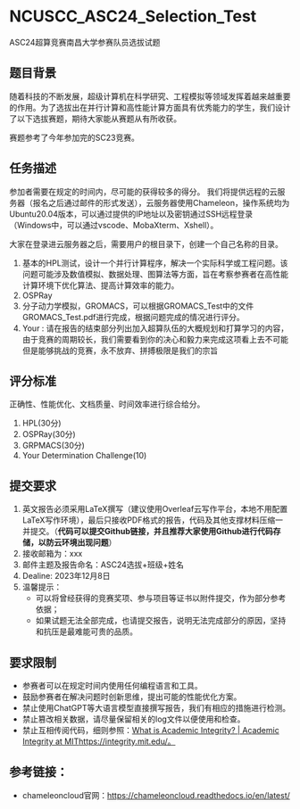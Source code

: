 # NCUSCC_ASC24_Selection_Test

ASC24超算竞赛南昌大学参赛队员选拔试题

## 题目背景

随着科技的不断发展，超级计算机在科学研究、工程模拟等领域发挥着越来越重要的作用。为了选拔出在并行计算和高性能计算方面具有优秀能力的学生，我们设计了以下选拔赛题，期待大家能从赛题从有所收获。

赛题参考了今年参加完的SC23竞赛。

## 任务描述

参加者需要在规定的时间内，尽可能的获得较多的得分。
我们将提供远程的云服务器（报名之后通过邮件的形式发送），云服务器使用Chameleon，操作系统均为Ubuntu20.04版本，可以通过提供的IP地址以及密钥通过SSH远程登录（Windows中，可以通过vscode、MobaXterm、Xshell）。

大家在登录进云服务器之后，需要用户的根目录下，创建一个自己名称的目录。

1. 基本的HPL测试，设计一个并行计算程序，解决一个实际科学或工程问题。该问题可能涉及数值模拟、数据处理、图算法等方面，旨在考察参赛者在高性能计算环境下优化算法、提高计算效率的能力。
2. OSPRay
3. 分子动力学模拟，GROMACS，可以根据GROMACS_Test中的文件GROMACS_Test.pdf进行完成，根据问题完成的情况进行评分。
4. Your : 请在报告的结束部分列出加入超算队伍的大概规划和打算学习的内容，由于竞赛的周期较长，我们需要看到你的决心和毅力来完成这项看上去不可能但是能够挑战的竞赛，永不放弃、拼搏极限是我们的宗旨
## 评分标准

正确性、性能优化、文档质量、时间效率进行综合给分。

1. HPL(30分)
2. OSPRay(30分)
3. GRPMACS(30分)
4. Your Determination Challenge(10)

## 提交要求
1. 英文报告必须采用LaTeX撰写（建议使用Overleaf云写作平台，本地不用配置LaTeX写作环境），最后只接收PDF格式的报告，代码及其他支撑材料压缩一并提交。（**代码可以提交Github链接，并且推荐大家使用Github进行代码存储，以防云环境出现问题**）
2. 接收邮箱为：xxx
3. 邮件主题及报告命名：ASC24选拔+班级+姓名
4. Dealine: 2023年12月8日
5. 温馨提示：
   * 可以将曾经获得的竞赛奖项、参与项目等证书以附件提交，作为部分参考依据；
   * 如果试题无法全部完成，也请提交报告，说明无法完成部分的原因，坚持和抗压是最难能可贵的品质。

## 要求限制

* 参赛者可以在规定时间内使用任何编程语言和工具。
* 鼓励参赛者在解决问题时创新思维，提出可能的性能优化方案。
* 禁止使用ChatGPT等大语言模型直接撰写报告，我们有相应的措施进行检测。
* 禁止篡改相关数据，请尽量保留相关的log文件以便使用和检查。
* 禁止互相传阅代码，细则参照：[What is Academic Integrity? | Academic Integrity at MIT](https://integrity.mit.edu/)https://integrity.mit.edu/。

## 参考链接：
* chameleoncloud官网：https://chameleoncloud.readthedocs.io/en/latest/

